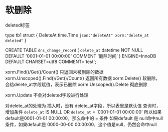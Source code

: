 # 软删除
deleted标签

type tb1 struct {
  DeleteAt      time.Time `json:"deleteAt" xorm:"delete_at deleted"`
}

CREATE TABLE `dns_change_record` (
  `delete_at` datetime NOT NULL DEFAULT '0001-01-01 00:00:00' COMMENT '删除时间'
) ENGINE=InnoDB DEFAULT CHARSET=utf8 COMMENT='test';

xorm.Find()/Get()/Count()
  只返回未被删除的数据
xorm.Unscoped().Find()/Get()/Count()
  返回所有数据
xorm.Delete()
  软删除，会给delete_at字段赋值，表示已删除
xorm.Unscoped().Delete
  彻底删除

xorm.Update 不会对deleted字段进行处理

对delete_at的处理为
	插入时，没有 delete_at字段，所以表里是默认值
	查询时，增加条件 `delete_at` IS NULL OR `delete_at` = '0001-01-01 00:00:00'
	所以如果 default是0001-01-01 00:00:00，那么命中的 = 条件
	如果default 是 null命中null条件，如果default是 0000-00-00 00:00:00，这个值是null，仍然会命中null
